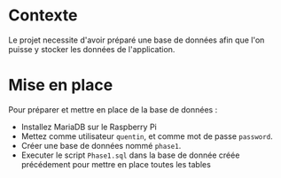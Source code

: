 # Contexte
Le projet necessite d'avoir préparé une base de données afin que l'on puisse y stocker les données de l'application.

# Mise en place
Pour préparer et mettre en place de la base de données :
- Installez MariaDB sur le Raspberry Pi
- Mettez comme utilisateur `quentin`, et comme mot de passe `password`.
- Créer une base de données nommé `phase1`.
- Executer le script `Phase1.sql` dans la base de donnée créée précédement pour mettre en place toutes les tables